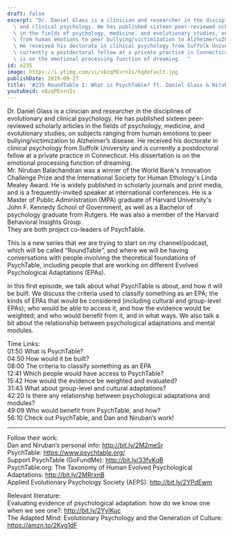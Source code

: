```yaml
---
draft: false
excerpt: "Dr. Daniel Glass is a clinician and researcher in the disciplines of evolutionary\
  \ and clinical psychology. He has published sixteen peer-reviewed scholarly articles\
  \ in the fields of psychology, medicine, and evolutionary studies, on subjects ranging\
  \ from human emotions to peer bullying/victimization to Alzheimer\u2019s disease.\
  \ He received his doctorate in clinical psychology from Suffolk University and is\
  \ currently a postdoctoral fellow at a private practice in Connecticut. His dissertation\
  \ is on the emotional processing function of dreaming.  "
id: e235
image: https://i.ytimg.com/vi/x8zqPExrnIs/hqdefault.jpg
publishDate: 2019-09-27
title: '#235 RoundTable 1: What is PsychTable? ft. Daniel Glass & Niruban Balachandran'
youtubeid: x8zqPExrnIs
---
```

Dr. Daniel Glass is a clinician and researcher in the disciplines of evolutionary and clinical psychology. He has published sixteen peer-reviewed scholarly articles in the fields of psychology, medicine, and evolutionary studies, on subjects ranging from human emotions to peer bullying/victimization to Alzheimer’s disease. He received his doctorate in clinical psychology from Suffolk University and is currently a postdoctoral fellow at a private practice in Connecticut. His dissertation is on the emotional processing function of dreaming.  
Mr. Niruban Balachandran was a winner of the World Bank's Innovation Challenge Prize and the International Society for Human Ethology's Linda Mealey Award. He is widely published in scholarly journals and print media, and is a frequently-invited speaker at international conferences. He is a Master of Public Administration (MPA) graduate of Harvard University's John F. Kennedy School of Government, as well as a Bachelor of psychology graduate from Rutgers. He was also a member of the Harvard Behavioral Insights Group.  
They are both project co-leaders of PsychTable.

This is a new series that we are trying to start on my channel/podcast, which will be called “RoundTable”, and where we will be having conversations with people involving the theoretical foundations of PsychTable, including people that are working on different Evolved Psychological Adaptations (EPAs).

In this first episode, we talk about what PsychTable is about, and how it will be built. We discuss the criteria used to classify something as an EPA; the kinds of EPAs that would be considered (including cultural and group-level EPAs); who would be able to access it, and how the evidence would be weighted; and who would benefit from it, and in what ways. We also talk a bit about the relationship between psychological adaptations and mental modules.

Time Links:  
01:50  What is PsychTable?  
04:50  How would it be built?  
08:00  The criteria to classify something as an EPA  
12:41  Which people would have access to PsychTable?                               
15:42  How would the evidence be weighted and evaluated?  
31:43  What about group-level and cultural adaptations?  
42:20  Is there any relationship between psychological adaptations and modules?  
49:09  Who would benefit from PsychTable, and how?  
56:10  Check out PsychTable, and Dan and Niruban’s work!

---

Follow their work:  
Dan and Niruban’s personal info: http://bit.ly/2M2meSr  
PsychTable: https://www.psychtable.org/  
Support PsychTable (GoFundMe): http://bit.ly/33fvKqB  
PsychTable.org: The Taxonomy of Human Evolved Psychological Adaptations: http://bit.ly/2MRrxnB  
Applied Evolutionary Psychology Society (AEPS): http://bit.ly/2YPdEwm

Relevant literature:  
Evaluating evidence of psychological adaptation: how do we know one when we see one?: http://bit.ly/2YylKuc  
The Adapted Mind: Evolutionary Psychology and the Generation of Culture: https://amzn.to/2Kyg1dF
